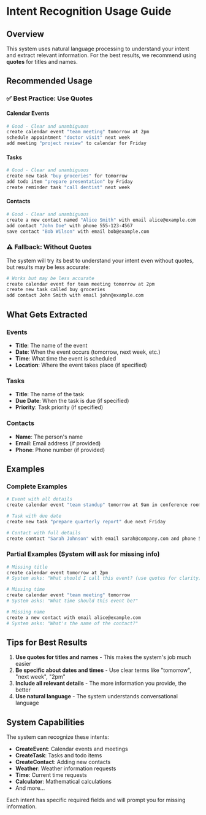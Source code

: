# Intent Recognition Usage Guide

## Overview
This system uses natural language processing to understand your intent and extract relevant information. For the best results, we recommend using **quotes** for titles and names.

## Recommended Usage

### ✅ **Best Practice: Use Quotes**

#### Calendar Events
```bash
# Good - Clear and unambiguous
create calendar event "team meeting" tomorrow at 2pm
schedule appointment "doctor visit" next week
add meeting "project review" to calendar for Friday
```

#### Tasks
```bash
# Good - Clear and unambiguous
create new task "buy groceries" for tomorrow
add todo item "prepare presentation" by Friday
create reminder task "call dentist" next week
```

#### Contacts
```bash
# Good - Clear and unambiguous
create a new contact named "Alice Smith" with email alice@example.com
add contact "John Doe" with phone 555-123-4567
save contact "Bob Wilson" with email bob@example.com
```

### ⚠️ **Fallback: Without Quotes**
The system will try its best to understand your intent even without quotes, but results may be less accurate:

```bash
# Works but may be less accurate
create calendar event for team meeting tomorrow at 2pm
create new task called buy groceries
add contact John Smith with email john@example.com
```

## What Gets Extracted

### Events
- **Title**: The name of the event
- **Date**: When the event occurs (tomorrow, next week, etc.)
- **Time**: What time the event is scheduled
- **Location**: Where the event takes place (if specified)

### Tasks
- **Title**: The name of the task
- **Due Date**: When the task is due (if specified)
- **Priority**: Task priority (if specified)

### Contacts
- **Name**: The person's name
- **Email**: Email address (if provided)
- **Phone**: Phone number (if provided)

## Examples

### Complete Examples
```bash
# Event with all details
create calendar event "team standup" tomorrow at 9am in conference room

# Task with due date
create new task "prepare quarterly report" due next Friday

# Contact with full details
create contact "Sarah Johnson" with email sarah@company.com and phone 555-987-6543
```

### Partial Examples (System will ask for missing info)
```bash
# Missing title
create calendar event tomorrow at 2pm
# System asks: "What should I call this event? (use quotes for clarity)"

# Missing time
create calendar event "team meeting" tomorrow
# System asks: "What time should this event be?"

# Missing name
create a new contact with email alice@example.com
# System asks: "What's the name of the contact?"
```

## Tips for Best Results

1. **Use quotes for titles and names** - This makes the system's job much easier
2. **Be specific about dates and times** - Use clear terms like "tomorrow", "next week", "2pm"
3. **Include all relevant details** - The more information you provide, the better
4. **Use natural language** - The system understands conversational language

## System Capabilities

The system can recognize these intents:
- **CreateEvent**: Calendar events and meetings
- **CreateTask**: Tasks and todo items
- **CreateContact**: Adding new contacts
- **Weather**: Weather information requests
- **Time**: Current time requests
- **Calculator**: Mathematical calculations
- And more...

Each intent has specific required fields and will prompt you for missing information. 